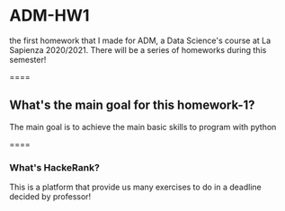# ADM-HW1
the first homework that I made for ADM, a Data Science's course at La Sapienza 2020/2021. There will be a series of homeworks during this semester!

====

## What's the main goal for this homework-1?
The main goal is to achieve the main basic skills to program with python

====

### What's HackeRank?
This is a platform that provide us many exercises to do in a deadline decided by professor!




